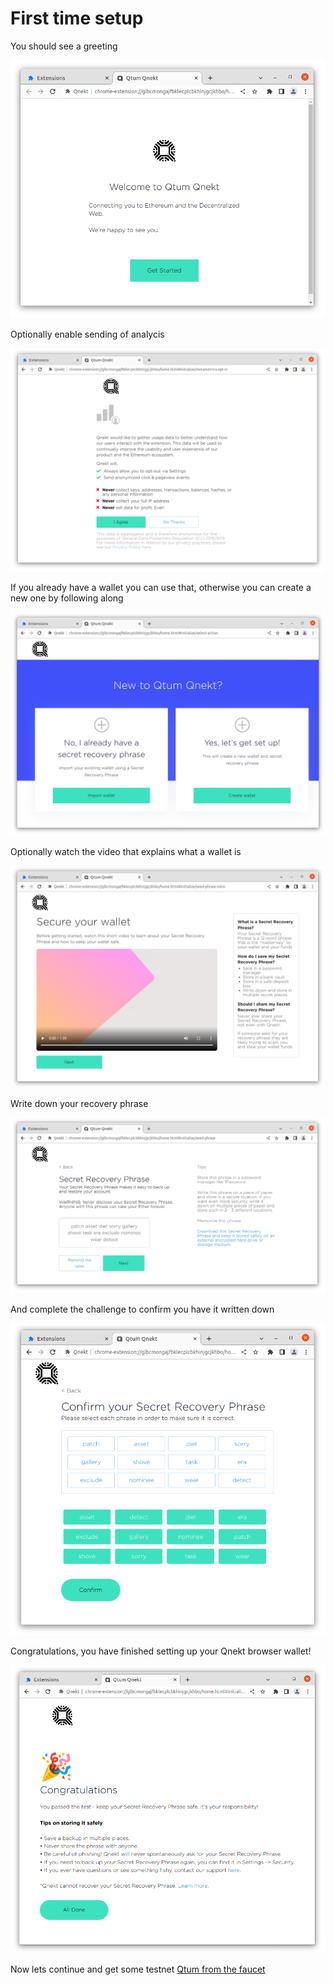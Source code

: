 # First time setup

You should see a greeting

![](./qnekt_install/qnekt_setup_get_started.PNG)

Optionally enable sending of analycis

![](./qnekt_install/qnekt_setup_analytics.PNG)

If you already have a wallet you can use that, otherwise you can create a new one by following along

![](./qnekt_install/qnekt_setup_wallet_option.PNG)

Optionally watch the video that explains what a wallet is

![](./qnekt_install/qnekt_setup_secure_wallet.PNG)

Write down your recovery phrase

![](./qnekt_install/qnekt_setup_recovery_phrase.PNG)

And complete the challenge to confirm you have it written down

![](./qnekt_install/qnekt_setup_confirm_recovery_phrase.PNG)

Congratulations, you have finished setting up your Qnekt browser wallet!

![](./qnekt_install/qnekt_setup_complete.PNG)

Now lets continue and get some testnet [Qtum from the faucet](./qnekt_faucet.md)
